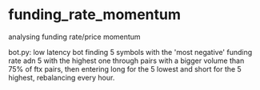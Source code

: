 # funding_rate_momentum

analysing funding rate/price momentum

bot.py:
low latency bot finding 5 symbols with the 'most negative' funding rate adn 5 with the highest one through pairs with a bigger volume than 75% of ftx pairs,
then entering long for the 5 lowest and short for the 5 highest, rebalancing every hour.

